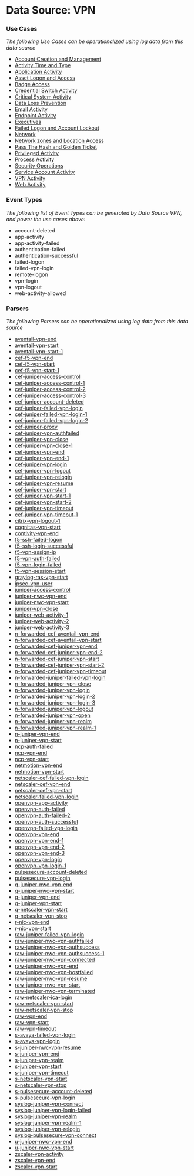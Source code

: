 Data Source: VPN
================

### Use Cases

_The following Use Cases can be operationalized using log data from this data source_

* [Account Creation and Management](usecase_account_creation_and_management.md)
* [Activity Time  and Type](usecase_activity_time__and_type.md)
* [Application Activity](usecase_application_activity.md)
* [Asset Logon and Access](usecase_asset_logon_and_access.md)
* [Badge Access](usecase_badge_access.md)
* [Credential Switch Activity](usecase_credential_switch_activity.md)
* [Critical System Activity](usecase_critical_system_activity.md)
* [Data Loss Prevention](usecase_data_loss_prevention.md)
* [Email Activity](usecase_email_activity.md)
* [Endpoint Activity](usecase_endpoint_activity.md)
* [Executives](usecase_executives.md)
* [Failed Logon and Account Lockout](usecase_failed_logon_and_account_lockout.md)
* [Network](usecase_network.md)
* [Network zones and Location Access](usecase_network_zones_and_location_access.md)
* [Pass The Hash and Golden Ticket](usecase_pass_the_hash_and_golden_ticket.md)
* [Privileged Activity](usecase_privileged_activity.md)
* [Process Activity](usecase_process_activity.md)
* [Security Operations](usecase_security_operations.md)
* [Service Account Activity](usecase_service_account_activity.md)
* [VPN Activity](usecase_vpn_activity.md)
* [Web Activity](usecase_web_activity.md)


### Event Types

_The following list of Event Types can be generated by Data Source VPN, and power the use cases above:_

- account-deleted
- app-activity
- app-activity-failed
- authentication-failed
- authentication-successful
- failed-logon
- failed-vpn-login
- remote-logon
- vpn-login
- vpn-logout
- web-activity-allowed


### Parsers

_The following Parsers can be operationalized using log data from this data source_

* [aventail-vpn-end](parserContent_aventail-vpn-end.md)
* [aventail-vpn-start](parserContent_aventail-vpn-start.md)
* [aventail-vpn-start-1](parserContent_aventail-vpn-start-1.md)
* [cef-f5-vpn-end](parserContent_cef-f5-vpn-end.md)
* [cef-f5-vpn-start](parserContent_cef-f5-vpn-start.md)
* [cef-f5-vpn-start-1](parserContent_cef-f5-vpn-start-1.md)
* [cef-juniper-access-control](parserContent_cef-juniper-access-control.md)
* [cef-juniper-access-control-1](parserContent_cef-juniper-access-control-1.md)
* [cef-juniper-access-control-2](parserContent_cef-juniper-access-control-2.md)
* [cef-juniper-access-control-3](parserContent_cef-juniper-access-control-3.md)
* [cef-juniper-account-deleted](parserContent_cef-juniper-account-deleted.md)
* [cef-juniper-failed-vpn-login](parserContent_cef-juniper-failed-vpn-login.md)
* [cef-juniper-failed-vpn-login-1](parserContent_cef-juniper-failed-vpn-login-1.md)
* [cef-juniper-failed-vpn-login-2](parserContent_cef-juniper-failed-vpn-login-2.md)
* [cef-juniper-proxy](parserContent_cef-juniper-proxy.md)
* [cef-juniper-vpn-authfailed](parserContent_cef-juniper-vpn-authfailed.md)
* [cef-juniper-vpn-close](parserContent_cef-juniper-vpn-close.md)
* [cef-juniper-vpn-close-1](parserContent_cef-juniper-vpn-close-1.md)
* [cef-juniper-vpn-end](parserContent_cef-juniper-vpn-end.md)
* [cef-juniper-vpn-end-1](parserContent_cef-juniper-vpn-end-1.md)
* [cef-juniper-vpn-login](parserContent_cef-juniper-vpn-login.md)
* [cef-juniper-vpn-logout](parserContent_cef-juniper-vpn-logout.md)
* [cef-juniper-vpn-relogin](parserContent_cef-juniper-vpn-relogin.md)
* [cef-juniper-vpn-resume](parserContent_cef-juniper-vpn-resume.md)
* [cef-juniper-vpn-start](parserContent_cef-juniper-vpn-start.md)
* [cef-juniper-vpn-start-1](parserContent_cef-juniper-vpn-start-1.md)
* [cef-juniper-vpn-start-2](parserContent_cef-juniper-vpn-start-2.md)
* [cef-juniper-vpn-timeout](parserContent_cef-juniper-vpn-timeout.md)
* [cef-juniper-vpn-timeout-1](parserContent_cef-juniper-vpn-timeout-1.md)
* [citrix-vpn-logout-1](parserContent_citrix-vpn-logout-1.md)
* [cognitas-vpn-start](parserContent_cognitas-vpn-start.md)
* [contivity-vpn-end](parserContent_contivity-vpn-end.md)
* [f5-ssh-failed-logon](parserContent_f5-ssh-failed-logon.md)
* [f5-ssh-login-successful](parserContent_f5-ssh-login-successful.md)
* [f5-vpn-assign-ip](parserContent_f5-vpn-assign-ip.md)
* [f5-vpn-auth-failed](parserContent_f5-vpn-auth-failed.md)
* [f5-vpn-login-failed](parserContent_f5-vpn-login-failed.md)
* [f5-vpn-session-start](parserContent_f5-vpn-session-start.md)
* [graylog-ras-vpn-start](parserContent_graylog-ras-vpn-start.md)
* [ipsec-vpn-user](parserContent_ipsec-vpn-user.md)
* [juniper-access-control](parserContent_juniper-access-control.md)
* [juniper-nwc-vpn-end](parserContent_juniper-nwc-vpn-end.md)
* [juniper-nwc-vpn-start](parserContent_juniper-nwc-vpn-start.md)
* [juniper-vpn-close](parserContent_juniper-vpn-close.md)
* [juniper-web-activity-1](parserContent_juniper-web-activity-1.md)
* [juniper-web-activity-2](parserContent_juniper-web-activity-2.md)
* [juniper-web-activity-3](parserContent_juniper-web-activity-3.md)
* [n-forwarded-cef-aventail-vpn-end](parserContent_n-forwarded-cef-aventail-vpn-end.md)
* [n-forwarded-cef-aventail-vpn-start](parserContent_n-forwarded-cef-aventail-vpn-start.md)
* [n-forwarded-cef-juniper-vpn-end](parserContent_n-forwarded-cef-juniper-vpn-end.md)
* [n-forwarded-cef-juniper-vpn-end-2](parserContent_n-forwarded-cef-juniper-vpn-end-2.md)
* [n-forwarded-cef-juniper-vpn-start](parserContent_n-forwarded-cef-juniper-vpn-start.md)
* [n-forwarded-cef-juniper-vpn-start-2](parserContent_n-forwarded-cef-juniper-vpn-start-2.md)
* [n-forwarded-cef-juniper-vpn-timeout](parserContent_n-forwarded-cef-juniper-vpn-timeout.md)
* [n-forwarded-juniper-failed-vpn-login](parserContent_n-forwarded-juniper-failed-vpn-login.md)
* [n-forwarded-juniper-vpn-close](parserContent_n-forwarded-juniper-vpn-close.md)
* [n-forwarded-juniper-vpn-login](parserContent_n-forwarded-juniper-vpn-login.md)
* [n-forwarded-juniper-vpn-login-2](parserContent_n-forwarded-juniper-vpn-login-2.md)
* [n-forwarded-juniper-vpn-login-3](parserContent_n-forwarded-juniper-vpn-login-3.md)
* [n-forwarded-juniper-vpn-logout](parserContent_n-forwarded-juniper-vpn-logout.md)
* [n-forwarded-juniper-vpn-open](parserContent_n-forwarded-juniper-vpn-open.md)
* [n-forwarded-juniper-vpn-realm](parserContent_n-forwarded-juniper-vpn-realm.md)
* [n-forwarded-juniper-vpn-realm-1](parserContent_n-forwarded-juniper-vpn-realm-1.md)
* [n-juniper-vpn-end](parserContent_n-juniper-vpn-end.md)
* [n-juniper-vpn-start](parserContent_n-juniper-vpn-start.md)
* [ncp-auth-failed](parserContent_ncp-auth-failed.md)
* [ncp-vpn-end](parserContent_ncp-vpn-end.md)
* [ncp-vpn-start](parserContent_ncp-vpn-start.md)
* [netmotion-vpn-end](parserContent_netmotion-vpn-end.md)
* [netmotion-vpn-start](parserContent_netmotion-vpn-start.md)
* [netscaler-cef-failed-vpn-login](parserContent_netscaler-cef-failed-vpn-login.md)
* [netscaler-cef-vpn-end](parserContent_netscaler-cef-vpn-end.md)
* [netscaler-cef-vpn-start](parserContent_netscaler-cef-vpn-start.md)
* [netscaler-failed-vpn-login](parserContent_netscaler-failed-vpn-login.md)
* [openvpn-app-activity](parserContent_openvpn-app-activity.md)
* [openvpn-auth-failed](parserContent_openvpn-auth-failed.md)
* [openvpn-auth-failed-2](parserContent_openvpn-auth-failed-2.md)
* [openvpn-auth-successful](parserContent_openvpn-auth-successful.md)
* [openvpn-failed-vpn-login](parserContent_openvpn-failed-vpn-login.md)
* [openvpn-vpn-end](parserContent_openvpn-vpn-end.md)
* [openvpn-vpn-end-1](parserContent_openvpn-vpn-end-1.md)
* [openvpn-vpn-end-2](parserContent_openvpn-vpn-end-2.md)
* [openvpn-vpn-end-3](parserContent_openvpn-vpn-end-3.md)
* [openvpn-vpn-login](parserContent_openvpn-vpn-login.md)
* [openvpn-vpn-login-1](parserContent_openvpn-vpn-login-1.md)
* [pulsesecure-account-deleted](parserContent_pulsesecure-account-deleted.md)
* [pulsesecure-vpn-login](parserContent_pulsesecure-vpn-login.md)
* [q-juniper-nwc-vpn-end](parserContent_q-juniper-nwc-vpn-end.md)
* [q-juniper-nwc-vpn-start](parserContent_q-juniper-nwc-vpn-start.md)
* [q-juniper-vpn-end](parserContent_q-juniper-vpn-end.md)
* [q-juniper-vpn-start](parserContent_q-juniper-vpn-start.md)
* [q-netscaler-vpn-start](parserContent_q-netscaler-vpn-start.md)
* [q-netscaler-vpn-stop](parserContent_q-netscaler-vpn-stop.md)
* [r-nic-vpn-end](parserContent_r-nic-vpn-end.md)
* [r-nic-vpn-start](parserContent_r-nic-vpn-start.md)
* [raw-juniper-failed-vpn-login](parserContent_raw-juniper-failed-vpn-login.md)
* [raw-juniper-nwc-vpn-authfailed](parserContent_raw-juniper-nwc-vpn-authfailed.md)
* [raw-juniper-nwc-vpn-authsuccess](parserContent_raw-juniper-nwc-vpn-authsuccess.md)
* [raw-juniper-nwc-vpn-authsuccess-1](parserContent_raw-juniper-nwc-vpn-authsuccess-1.md)
* [raw-juniper-nwc-vpn-connected](parserContent_raw-juniper-nwc-vpn-connected.md)
* [raw-juniper-nwc-vpn-end](parserContent_raw-juniper-nwc-vpn-end.md)
* [raw-juniper-nwc-vpn-hostfailed](parserContent_raw-juniper-nwc-vpn-hostfailed.md)
* [raw-juniper-nwc-vpn-resume](parserContent_raw-juniper-nwc-vpn-resume.md)
* [raw-juniper-nwc-vpn-start](parserContent_raw-juniper-nwc-vpn-start.md)
* [raw-juniper-nwc-vpn-terminated](parserContent_raw-juniper-nwc-vpn-terminated.md)
* [raw-netscaler-ica-login](parserContent_raw-netscaler-ica-login.md)
* [raw-netscaler-vpn-start](parserContent_raw-netscaler-vpn-start.md)
* [raw-netscaler-vpn-stop](parserContent_raw-netscaler-vpn-stop.md)
* [raw-vpn-end](parserContent_raw-vpn-end.md)
* [raw-vpn-start](parserContent_raw-vpn-start.md)
* [raw-vpn-timeout](parserContent_raw-vpn-timeout.md)
* [s-avaya-failed-vpn-login](parserContent_s-avaya-failed-vpn-login.md)
* [s-avaya-vpn-login](parserContent_s-avaya-vpn-login.md)
* [s-juniper-nwc-vpn-resume](parserContent_s-juniper-nwc-vpn-resume.md)
* [s-juniper-vpn-end](parserContent_s-juniper-vpn-end.md)
* [s-juniper-vpn-realm](parserContent_s-juniper-vpn-realm.md)
* [s-juniper-vpn-start](parserContent_s-juniper-vpn-start.md)
* [s-juniper-vpn-timeout](parserContent_s-juniper-vpn-timeout.md)
* [s-netscaler-vpn-start](parserContent_s-netscaler-vpn-start.md)
* [s-netscaler-vpn-stop](parserContent_s-netscaler-vpn-stop.md)
* [s-pulsesecure-account-deleted](parserContent_s-pulsesecure-account-deleted.md)
* [s-pulsesecure-vpn-login](parserContent_s-pulsesecure-vpn-login.md)
* [syslog-juniper-vpn-connect](parserContent_syslog-juniper-vpn-connect.md)
* [syslog-juniper-vpn-login-failed](parserContent_syslog-juniper-vpn-login-failed.md)
* [syslog-juniper-vpn-realm](parserContent_syslog-juniper-vpn-realm.md)
* [syslog-juniper-vpn-realm-1](parserContent_syslog-juniper-vpn-realm-1.md)
* [syslog-juniper-vpn-relogin](parserContent_syslog-juniper-vpn-relogin.md)
* [syslog-pulsesecure-vpn-connect](parserContent_syslog-pulsesecure-vpn-connect.md)
* [u-juniper-nwc-vpn-end](parserContent_u-juniper-nwc-vpn-end.md)
* [u-juniper-nwc-vpn-start](parserContent_u-juniper-nwc-vpn-start.md)
* [zscaler-vpn-activity](parserContent_zscaler-vpn-activity.md)
* [zscaler-vpn-end](parserContent_zscaler-vpn-end.md)
* [zscaler-vpn-start](parserContent_zscaler-vpn-start.md)
